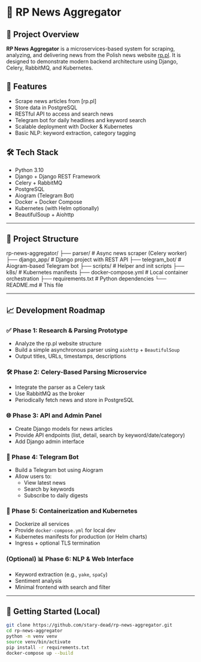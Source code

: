 # 📰 RP News Aggregator

## 📌 Project Overview

**RP News Aggregator** is a microservices-based system for scraping, analyzing, and delivering news from the Polish news website [rp.pl](https://www.rp.pl). It is designed to demonstrate modern backend architecture using Django, Celery, RabbitMQ, and Kubernetes.

## 🚀 Features

- Scrape news articles from [rp.pl]
- Store data in PostgreSQL
- RESTful API to access and search news
- Telegram bot for daily headlines and keyword search
- Scalable deployment with Docker & Kubernetes
- Basic NLP: keyword extraction, category tagging

## 🛠️ Tech Stack

- Python 3.10
- Django + Django REST Framework
- Celery + RabbitMQ
- PostgreSQL
- Aiogram (Telegram Bot)
- Docker + Docker Compose
- Kubernetes (with Helm optionally)
- BeautifulSoup + Aiohttp

---

## 📂 Project Structure

rp-news-aggregator/
├── parser/ # Async news scraper (Celery worker)
├── django_app/ # Django project with REST API
├── telegram_bot/ # Aiogram-based Telegram bot
├── scripts/ # Helper and init scripts
├── k8s/ # Kubernetes manifests
├── docker-compose.yml # Local container orchestration
├── requirements.txt # Python dependencies
└── README.md # This file


---

## 📈 Development Roadmap

### ✅ Phase 1: Research & Parsing Prototype
- Analyze the rp.pl website structure
- Build a simple asynchronous parser using `aiohttp` + `BeautifulSoup`
- Output titles, URLs, timestamps, descriptions

### 🛠️ Phase 2: Celery-Based Parsing Microservice
- Integrate the parser as a Celery task
- Use RabbitMQ as the broker
- Periodically fetch news and store in PostgreSQL

### 🌐 Phase 3: API and Admin Panel
- Create Django models for news articles
- Provide API endpoints (list, detail, search by keyword/date/category)
- Add Django admin interface

### 🤖 Phase 4: Telegram Bot
- Build a Telegram bot using Aiogram
- Allow users to:
  - View latest news
  - Search by keywords
  - Subscribe to daily digests

### 🐳 Phase 5: Containerization and Kubernetes
- Dockerize all services
- Provide `docker-compose.yml` for local dev
- Kubernetes manifests for production (or Helm charts)
- Ingress + optional TLS termination

### (Optional) 📊 Phase 6: NLP & Web Interface
- Keyword extraction (e.g., `yake`, `spaCy`)
- Sentiment analysis
- Minimal frontend with search and filter

---

## 🧪 Getting Started (Local)

```bash
git clone https://github.com/stary-dead/rp-news-aggregator.git
cd rp-news-aggregator
python -m venv venv
source venv/bin/activate
pip install -r requirements.txt
docker-compose up --build
